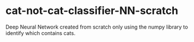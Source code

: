 # cat-not-cat-classifier-NN-scratch
Deep Neural Network created  from scratch only using the numpy library to identify which contains cats.
